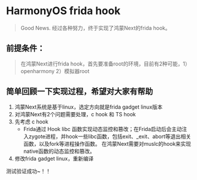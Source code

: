 # HarmonyOS frida hook

> Good News.
> 经过各种努力，终于实现了鸿蒙Next的frida hook。

## 前提条件：

> 在鸿蒙Next进行frida hook，首先要准备root的环境，目前有2种可能，1）openharmony 2）模拟器root

## 简单回顾一下实现过程，希望对大家有帮助

1. 鸿蒙Next系统是基于linux，选定方向就是frida gadget linux版本
2. 对鸿蒙Next有2个问题需要处理，c hook 和 TS hook
3. 先考虑 c hook
   + Frida通过 Hook libc 函数实现动态监控和篡改；在Frida启动后会主动注入zygote进程，并hook一些libc函数，包括exit、_exit、abort等退出相关函数，以及fork等进程操作函数。
     在鸿蒙Next需要对muslc的hook来实现native函数的动态监控和篡改。
4. 修改frida gadget linux，重新编译

测试验证成功~！！
